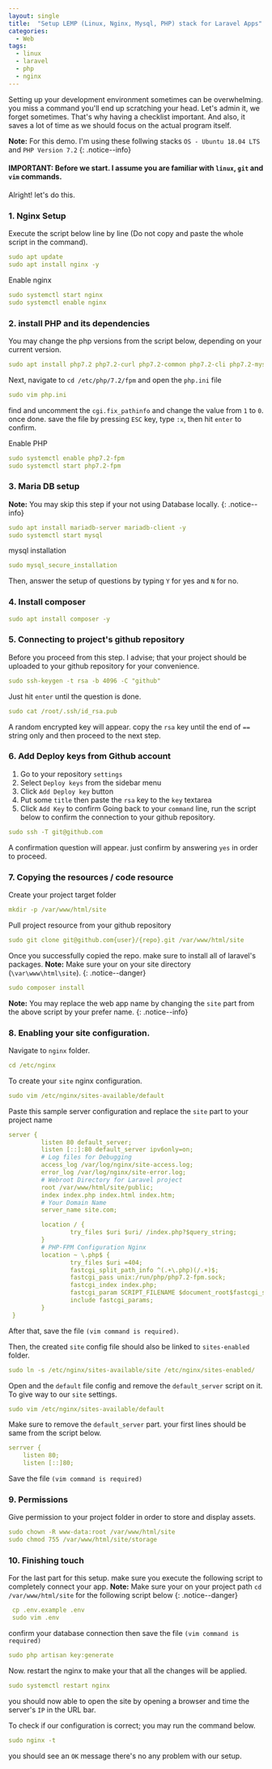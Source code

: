 ```yaml
---
layout: single
title:  "Setup LEMP (Linux, Nginx, Mysql, PHP) stack for Laravel Apps"
categories:
  - Web
tags:
  - linux
  - laravel
  - php
  - nginx
---
```

Setting up your development environment sometimes can be overwhelming. you miss a command you'll end up scratching your head.
Let's admin it, we forget sometimes. That's why having a checklist important. And also, it saves a lot of time as we should focus on the actual program itself.

**Note:** For this demo. I'm using these follwing stacks `OS - Ubuntu 18.04 LTS` and `PHP Version 7.2`
{: .notice--info}

#### IMPORTANT: Before we start. I assume you are familiar with `linux`, `git` and `vim` commands.

Alright! let's do this.

### 1. Nginx Setup
Execute the script below line by line (Do not copy and paste the whole script in the command).
```yaml
sudo apt update
sudo apt install nginx -y
```
Enable nginx
```yaml
sudo systemctl start nginx
sudo systemctl enable nginx
```

### 2. install PHP and its dependencies
You may change the php versions from the script below, depending on your current version.
```yaml
sudo apt install php7.2 php7.2-curl php7.2-common php7.2-cli php7.2-mysql php7.2-mbstring php7.2-fpm php7.2-xml php7.2-zip php7.2-gd php7.2-int php7.2-xsl git unzip zip -y
```
Next, navigate to `cd /etc/php/7.2/fpm` and open the `php.ini` file
```yaml
sudo vim php.ini
```
find and uncomment the `cgi.fix_pathinfo` and change the value from `1` to `0`.
once done. save the file by pressing `ESC` key, type `:x`, then hit `enter` to confirm.

Enable PHP
```yaml
sudo systemctl enable php7.2-fpm
sudo systemctl start php7.2-fpm
```

### 3. Maria DB setup
**Note:** You may skip this step if your not using Database locally.
{: .notice--info}
```yaml
sudo apt install mariadb-server mariadb-client -y
sudo systemctl start mysql
```
mysql installation
```yaml
sudo mysql_secure_installation
```
Then, answer the setup of questions by typing `Y` for yes and `N` for no.
### 4. Install composer
```yaml
sudo apt install composer -y
```

### 5. Connecting to project's github repository
Before you proceed from this step. I advise; that your project should be uploaded to your github repository for your convenience.
```yaml
sudo ssh-keygen -t rsa -b 4096 -C "github"
```
Just hit `enter` until the question is done.
```yaml
sudo cat /root/.ssh/id_rsa.pub
```
A random encrypted key will appear. copy the `rsa` key until the end of `==` string only and then proceed to the next step.

### 6. Add Deploy keys from Github account
1. Go to your repository `settings`
2. Select `Deploy keys` from the sidebar menu
3. Click `Add Deploy key` button
4. Put some `title` then paste the  `rsa` key to the `key` textarea
5.  Click `Add Key` to confirm
Going back to your `command` line, run the script below to confirm the connection to your github repository.
```yaml
sudo ssh -T git@github.com
```
A confirmation question will appear. just confirm by answering `yes` in order to proceed.

### 7. Copying the resources / code resource
Create your project target folder
```yaml
mkdir -p /var/www/html/site
```
Pull project resource from your github repository
```yaml
sudo git clone git@github.com{user}/{repo}.git /var/www/html/site
```
Once you successfully copied the repo. make sure to install all of laravel's packages.
**Note:** Make sure your on your site directory (`\var\www\html\site`).
{: .notice--danger}
```yaml
sudo composer install
```
**Note:** You may replace the web app name by changing the `site` part from the above script by your prefer name.
{: .notice--info}

### 8. Enabling your site configuration.
Navigate to `nginx` folder.
```yaml
cd /etc/nginx
```
To create your `site` nginx configuration.
```yaml
sudo vim /etc/nginx/sites-available/default
```
Paste this sample server configuration and replace the `site` part to your project name
```yaml
server {
         listen 80 default_server;
         listen [::]:80 default_server ipv6only=on;
         # Log files for Debugging
         access_log /var/log/nginx/site-access.log;
         error_log /var/log/nginx/site-error.log;
         # Webroot Directory for Laravel project
         root /var/www/html/site/public;
         index index.php index.html index.htm;
         # Your Domain Name
         server_name site.com;

         location / {
                 try_files $uri $uri/ /index.php?$query_string;
         }
         # PHP-FPM Configuration Nginx
         location ~ \.php$ {
                 try_files $uri =404;
                 fastcgi_split_path_info ^(.+\.php)(/.+)$;
                 fastcgi_pass unix:/run/php/php7.2-fpm.sock;
                 fastcgi_index index.php;
                 fastcgi_param SCRIPT_FILENAME $document_root$fastcgi_script_name;
                 include fastcgi_params;
         }
 }
 ```
After that, save the file `(vim command is required)`.

Then, the created `site` config file should also be linked to `sites-enabled` folder.
```yaml
sudo ln -s /etc/nginx/sites-available/site /etc/nginx/sites-enabled/
```

Open and the `default` file config and remove the `default_server` script on it. To give way to our `site` settings.
```yaml
sudo vim /etc/nginx/sites-available/default
```
Make sure to remove the `default_server` part. your first lines should be same from the script below.
```yaml
serrver {
    listen 80;
    listen [::]80;
```
Save the file `(vim command is required)`

### 9. Permissions
Give permission to your project folder in order to store and display assets.
```yaml
sudo chown -R www-data:root /var/www/html/site
sudo chmod 755 /var/www/html/site/storage
```
### 10. Finishing touch
For the last part for this setup. make sure you execute the following script to completely connect your app.
**Note:** Make sure your on your project path `cd /var/www/html/site` for the following script below
{: .notice--danger}
```yaml
 cp .env.example .env
 sudo vim .env
 ```
 confirm your database connection then save the file `(vim command is required)`
 ```yaml
 sudo php artisan key:generate
 ```
 Now. restart the nginx to make your that all the changes will be applied.
 ```yaml
 sudo systemctl restart nginx
 ```
 you should now able to open the site by opening a browser and time the server's `IP` in the URL bar.

To check if our configuration is correct; you may run the command below.
```yaml
sudo nginx -t
```
you should see an `OK` message there's no any problem with our setup.








